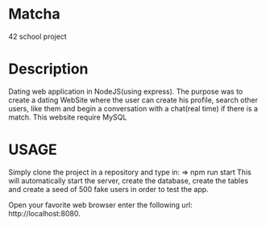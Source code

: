 # Matcha
42 school project

# Description

Dating web application in NodeJS(using express). The purpose was to create a dating WebSite where the user can create his profile, search other users, like them and begin a conversation with a chat(real time) if there is a match. This website require MySQL

# USAGE

Simply clone the project in a repository and type in: 
  => npm run start 
This will automatically start the server, create the database, create the tables and create a seed of 500 fake users in order to test the app.

Open your favorite web browser enter the following url: http://localhost:8080.
